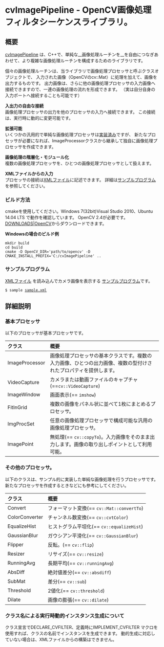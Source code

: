 # cvImagePipeline - OpenCV画像処理フィルタシーケンスライブラリ。

## 概要

[cvImagePipeline](https://github.com/takamin/cvImagePipeline)
は、C++で、単純な__画像処理ルーチンを__を自由につなぎあわせて、より複雑な画像処理ルーチンを構成するためのライブラリです。

個々の画像処理ルーチンは、当ライブラリで画像処理プロセッサと呼ぶクラスオブジェクトで、
入力された画像（OpenCVのcv::Mat）に処理を加えて、画像を出力するものです。
出力画像は、さらに他の画像処理プロセッサの入力画像へ接続できますので、一連の画像処理の流れを形成できます。
（実は自分自身の入力ポートへ接続することも可能です）

__入出力の自由な接続__  
画像処理プロセッサの出力を他のプロセッサの入力へ接続できます。
この接続は、実行時に動的に変更可能です。

__拡張可能__  
いくつかの汎用的で単純な画像処理プロセッサは[実装済み](#processor)ですが、
新たなプロセッサが必要になれば、ImageProcessorクラスから継承して独自に画像処理プロセッサを作成できます。

__画像処理の階層化・モジュール化__  
複数の画像処理プロセッサを、ひとつの画像処理プロセッサとして扱えます。

__XMLファイルからの入力__  
プロセッサの接続は[XMLファイル](https://github.com/takamin/cvImageBlock/blob/master/sample/sample.xml)に記述できます。
詳細は[サンプルプログラム](#sample)を参照してください。

### ビルド方法

cmakeを使用してください。Windows 7(32bit)Visual Studio 2010、Ubuntu 14.04 LTS で動作を確認しています。
OpenCV 2.4が必要です。[DOWNLOADS|OpenCV](http://opencv.org/downloads.html)からダウンロードできます。

__Windowsの場合のビルド例__
```
mkdir build
cd build
cmake -D OpenCV_DIR='path/to/opencv' -D CMAKE_INSTALL_PREFIX='C:/cvImagePipeline' ..
```

### <a name="sample"></a>サンプルプログラム

[XMLファイル](https://github.com/takamin/cvImageBlock/blob/master/sample/sample.xml)
を読み込んでカメラ画像を表示する
[サンプルプログラム](https://github.com/takamin/cvImageBlock/blob/master/sample/capture.cpp)です。

`$ sample `[`sample.xml`](https://github.com/takamin/cvImageBlock/blob/master/sample/sample.xml)


## 詳細説明

### <a name="processors"></a>基本プロセッサ

以下のプロセッサが基本プロセッサです。

|クラス				|概要															|
|:---				|:--															|
| ImageProcessor    | 画像処理プロセッサの基本クラスです。複数の入力画像、ひとつの出力画像、複数の型付けされたプロパティを提供します。                          |
| VideoCapture		| カメラまたは動画ファイルのキャプチャ(==`cv::VideoCapture`)	|
| ImageWindow		| 画面表示(== `imshow`)	|
| FitInGrid			| 複数の画像をパネル状に並べて1枚にまとめるプロセッサ。	|
| ImgProcSet		| 任意の画像処理プロセッサで構成可能な汎用の画像処理プロセッサ。	|
| ImagePoint		| 無処理(== `cv::copyTo`)。入力画像をそのまま出力します。画像の取り出しポイントとして利用可能。	|

### その他のプロセッサ。

以下のクラスは、サンプル的に実装した単純な画像処理を行うプロセッサです。新たなプロセッサを作成するときなどにも参考にしてください。

|クラス				|概要															|
|:---				|:--															|
| Convert			| フォーマット変換(== `cv::Mat::convertTo`)	| 
| ColorConverter	| チャンネル数変換(== `cv::cvtColor`)	|
| EqualizeHist		| ヒストグラム平坦化(== `cv::equalizeHist`)	|
| GaussianBlur		| ガウシアン平滑化(== `cv::GaussianBlur`)	|
| Flipper			| 反転。(== `cv::flip`)	|
| Resizer			| リサイズ(== `cv::resize`)	|
| RunningAvg		| 長期平均(== `cv::runningAvg`)	|
| AbsDiff			| 絶対値差分(== `cv::absdiff`)	|
| SubMat			| 差分(== `cv::sub`)	|
| Threshold			| 2値化(== `cv::threshold`)	|
| Dilate			| 画像の膨張(== `cv::dilate`)	|

### クラス名による実行時動的インスタンス生成について

クラス宣言でDECLARE_CVFILTER、定義時にIMPLEMENT_CVFILTER マクロを使用すれば、クラスの名前でインスタンスを生成できます。
動的生成に対応していない場合は、XMLファイルからの構築はできません。

